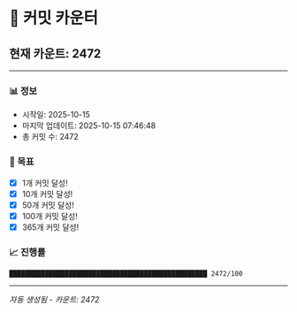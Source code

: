 # 🔢 커밋 카운터

## 현재 카운트: 2472

---

### 📊 정보
- 시작일: 2025-10-15
- 마지막 업데이트: 2025-10-15 07:46:48
- 총 커밋 수: 2472

### 🎯 목표
- [x] 1개 커밋 달성!
- [x] 10개 커밋 달성!
- [x] 50개 커밋 달성!
- [x] 100개 커밋 달성!
- [x] 365개 커밋 달성!

### 📈 진행률
```
██████████████████████████████████████████████████ 2472/100
```

---
*자동 생성됨 - 카운트: 2472*
